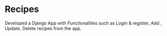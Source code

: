 # Recipes
Developed a Django App with Functionalities such as Login &amp; register, Add , Update, Delete recipes from the app.

